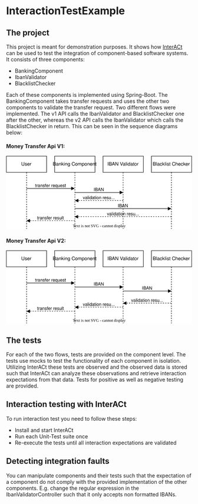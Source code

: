 # InteractionTestExample

## The project

This project is meant for demonstration purposes. It shows how [InterACt](https://github.com/NilsWild/InterACt) can be
used to test the integration of component-based software systems.
It consists of three components:

- BankingComponent
- IbanValidator
- BlacklistChecker

Each of these components is implemented using Spring-Boot. The BankingComponent takes transfer requests and uses
the other two components to validate the transfer request.
Two different flows were implemented. The v1 API calls the IbanValidator and BlacklistChecker one after the other,
whereas the v2 API calls the IbanValidator which calls the BlacklistChecker in return. This can be seen in the sequence
diagrams below:

#### Money Transfer Api V1:
![Money Transfer V1](MoneyTransferAPIv1.svg)

#### Money Transfer Api V2:
![Money Transfer V2](MoneyTransferAPIv2.svg)

## The tests

For each of the two flows, tests are provided on the component level. The tests use mocks to test the functionality of
each component in isolation.
Utilizing InterACt these tests are observed and the observed data is stored such that InterACt can analyze these
observations and retrieve interaction expectations from that data.
Tests for positive as well as negative testing are provided.

## Interaction testing with InterACt

To run interaction test you need to follow these steps:

- Install and start InterACt
- Run each Unit-Test suite once
- Re-execute the tests until all interaction expectations are validated

## Detecting integration faults

You can manipulate components and their tests such that the expectation of a component do not comply with the provided
implementation of the other components.
E.g. change the regular expression in the IbanValidatorController such that it only accepts non formatted IBANs.
